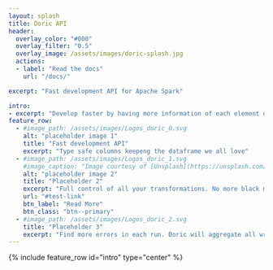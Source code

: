 ```yaml
---
layout: splash
title: Doric API
header:
  overlay_color: "#000"
  overlay_filter: "0.5"
  overlay_image: /assets/images/doric-splash.jpg
  actions:
  - label: "Read the docs"
    url: "/docs/"

excerpt: "Fast development API for Apache Spark"

intro:
- excerpt: "Develop faster by having more information of each element of your ETL"
feature_row:
  - #image_path: /assets/images/Logos_doric_0.svg
    alt: "placeholder image 1"
    title: "Fast development API"
    excerpt: "Type safe columns keepeng the dataframe we all love"
  - #image_path: /assets/images/Logos_doric_1.svg
    #image_caption: "Image courtesy of [Unsplash](https://unsplash.com/)"
    alt: "placeholder image 2"
    title: "Placeholder 2"
    excerpt: "Full control of all your transformations. No more black magic implicit conversions"
    url: "#test-link"
    btn_label: "Read More"
    btn_class: "btn--primary"
  - #image_path: /assets/images/Logos_doric_2.svg
    title: "Placeholder 3"
    excerpt: "Find more errors in each run. Doric will aggregate all wrong elements in each tranformation marking the like of code that creates it"
---
```



{% include feature_row id="intro" type="center" %}
